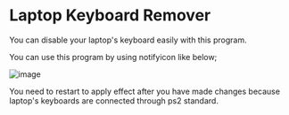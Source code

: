# Laptop Keyboard Remover

You can disable your laptop's keyboard easily with this program.

You can use this program by using notifyicon like below;

![image](https://github.com/yusufsalxp/LaptopKeyboardRemover/assets/92593805/f42aa2d4-21b7-413d-b47e-4719d13b9ad1)

You need to restart to apply effect after you have made changes because laptop's keyboards are connected through ps2 standard.

